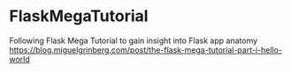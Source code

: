 # FlaskMegaTutorial

Following Flask Mega Tutorial to gain insight into Flask app anatomy
https://blog.miguelgrinberg.com/post/the-flask-mega-tutorial-part-i-hello-world
